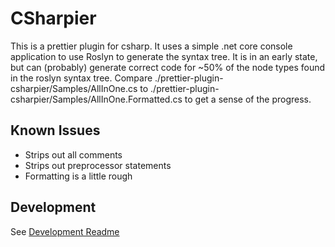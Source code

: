 # CSharpier

This is a prettier plugin for csharp. It uses a simple .net core console application to use Roslyn to generate the syntax tree. It is in an early state, but can (probably) generate correct code for ~50% of the node types found in the roslyn syntax tree.
Compare ./prettier-plugin-csharpier/Samples/AllInOne.cs to ./prettier-plugin-csharpier/Samples/AllInOne.Formatted.cs to get a sense of the progress.

## Known Issues
- Strips out all comments
- Strips out preprocessor statements
- Formatting is a little rough

## Development
See [Development Readme](./prettier-plugin-csharpier/README.md)
